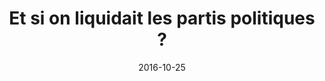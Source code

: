 ---
layout: default
img: 
alt: "Usbeck & Ricka"
date: 2016-10-25
title: "Et si on liquidait les partis politiques ?"
categories: media
link: "https://m.usbeketrica.com/article/et-si-on-liquidait-les-partis-politiques"

---